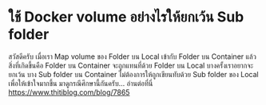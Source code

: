 # ใช้ Docker volume อย่างไรให้ยกเว้น Sub folder
สวัสดีครับ เมื่อเรา Map volume ของ Folder บน Local เข้ากับ Folder บน Container แล้ว สิ่งที่เกิดขึ้นคือ Folder บน Container จะถูกแทนที่ด้วย Folder บน Local บางครั้งเราอยากจะยกเว้น บาง Sub folder บน Container ไม่ต้องการให้ถูกเขียนทับด้วย Sub folder ของ Local เพื่อให้เข้าใจมากขึ้น มาดูกรณีศึกษานี้กันครับ...
อ่านต่อที่นี่ https://www.thitiblog.com/blog/7865
